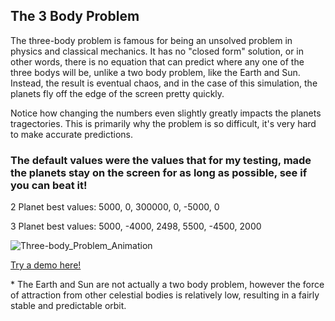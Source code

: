 <h2>The 3 Body Problem</h2>
        <p>
            The three-body problem is famous for being an unsolved problem in physics and classical mechanics. It has
            no "closed form" solution, or in other words, there is no equation that can predict where any one of the three
            bodys will be, unlike a two body problem, like the Earth and Sun. Instead, the result is eventual chaos, and in
            the case of this simulation, the planets fly off the edge of the screen pretty quickly.
        </p>
        <p>
            Notice how changing the numbers even slightly greatly impacts the planets tragectories. This is primarily why the problem
            is so difficult, it's very hard to make accurate predictions. 
        </p>
        <h3>
            The default values were the values that for my testing, made the planets stay on the screen for as 
            long as possible, see if you can beat it!
        </h3>
        <p>
            2 Planet best values: 5000, 0, 300000, 0, -5000, 0
        </p>
        <p>
            3 Planet best values: 5000, -4000, 2498, 5500, -4500, 2000
        </p>
        
![Three-body_Problem_Animation](https://github.com/IanP07/PlanetSim/assets/150859108/97980560-b1e8-4229-ae38-ac3f6532be13)

<a href="https://3bodysim.netlify.app/" target="_blank">Try a demo here!</a>
        
<p>  * The Earth and Sun are not actually a two body problem, however the force of attraction from other celestial
            bodies is relatively low, resulting in a fairly stable and predictable orbit. 
</p>

   
    
